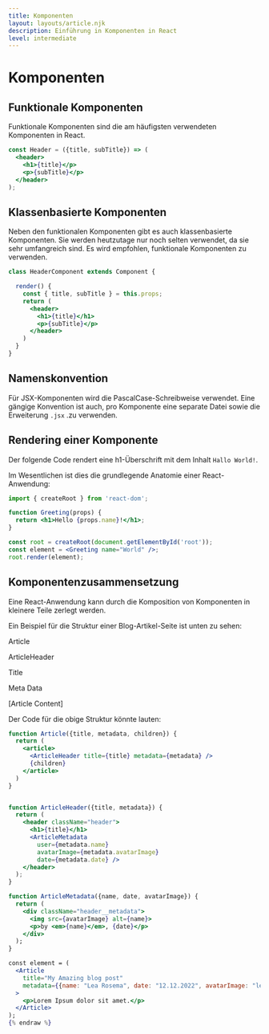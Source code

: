 ```yaml
---
title: Komponenten
layout: layouts/article.njk
description: Einführung in Komponenten in React
level: intermediate
---
```

# Komponenten

## Funktionale Komponenten

Funktionale Komponenten sind die am häufigsten verwendeten Komponenten in React.

```jsx
const Header = ({title, subTitle}) => (
  <header>
    <h1>{title}</p>
    <p>{subTitle}</p>
  </header>
);
```

## Klassenbasierte Komponenten

Neben den funktionalen Komponenten gibt es auch klassenbasierte Komponenten. 
Sie werden heutzutage nur noch selten verwendet, da sie sehr umfangreich sind.
Es wird empfohlen, funktionale Komponenten zu verwenden.

```jsx
class HeaderComponent extends Component {

  render() {
    const { title, subTitle } = this.props;
    return (
      <header>
        <h1>{title}</h1>
        <p>{subTitle}</p>
      </header>
    )
  }
}
```

## Namenskonvention

Für JSX-Komponenten wird die PascalCase-Schreibweise verwendet. Eine gängige Konvention ist auch, pro Komponente eine separate Datei sowie die 
Erweiterung `.jsx` .zu verwenden.

## Rendering einer Komponente

Der folgende Code rendert eine h1-Überschrift mit dem Inhalt `Hallo World!`.

Im Wesentlichen ist dies die grundlegende Anatomie einer React-Anwendung:


```jsx
import { createRoot } from 'react-dom';

function Greeting(props) {
  return <h1>Hello {props.name}!</h1>;
}

const root = createRoot(document.getElementById('root'));
const element = <Greeting name="World" />;
root.render(element);
```

## Komponentenzusammensetzung

Eine React-Anwendung kann durch die Komposition von Komponenten in kleinere Teile zerlegt werden. 

Ein Beispiel für die Struktur einer Blog-Artikel-Seite ist unten zu sehen:

<div class="rect">
  <p>Article</p>
  <div class="rect">
    <p>ArticleHeader</p>
    <div class="rect">Title</div>
    <div class="rect">
      <p>Meta Data</p>
    </div>
  </div>
  <p>[Article Content]</p>
</div>

Der Code für die obige Struktur könnte lauten:

```jsx {% raw %}
function Article({title, metadata, children}) {
  return (
    <article>
      <ArticleHeader title={title} metadata={metadata} />
      {children}
    </article>
  )
}


function ArticleHeader({title, metadata}) {
  return (
    <header className="header">
      <h1>{title}</h1>
      <ArticleMetadata
        user={metadata.name}
        avatarImage={metadata.avatarImage}
        date={metadata.date} />
    </header>
  );
}

function ArticleMetadata({name, date, avatarImage}) {
  return (
    <div className="header__metadata">
      <img src={avatarImage} alt={name}>
      <p>by <em>{name}</em>, {date}</p>
    </div>
  );
}

const element = (
  <Article 
    title="My Amazing blog post" 
    metadata={{name: "Lea Rosema", date: "12.12.2022", avatarImage: "lea.jpg"}}
  >
    <p>Lorem Ipsum dolor sit amet.</p>
  </Article>
);
{% endraw %}
```
